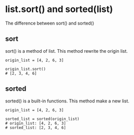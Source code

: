 # list.sort() and sorted(list)
The difference between sort() and sorted()

## sort
sort() is a method of list.
This method rewrite the origin list.
```
origin_list = [4, 2, 6, 3]

origin_list.sort()
# [2, 3, 4, 6]
```

## sorted
sorted() is a built-in functions.
This method make a new list.
```
origin_list = [4, 2, 6, 3]

sorted_list = sorted(origin_list)
# origin_list: [4, 2, 6, 3]
# sorted_list: [2, 3, 4, 6]
```
